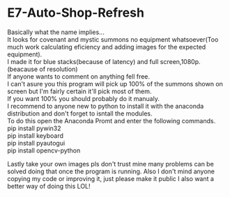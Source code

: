 # E7-Auto-Shop-Refresh
Basically what the name implies...<br>
It looks for covenant and mystic summons no equipment whatsoever(Too much work calculating eficiency and adding images for the expected equipment).<br>
I made it for blue stacks(because of latency) and full screen,1080p.(beacause of resolution)<br>
If anyone wants to comment on anything fell free.<br>
I can't asure you this program will pick up 100% of the summons shown on screen but I'm fairly certain it'll pick most of them.<br>
If you want 100% you should probably do it manualy. <br>
I recommend to anyone new to python to install it with the anaconda distribution and don't forget to isntall the modules.<br>
To do this open the Anaconda Promt and enter the following commands.<br>
pip install pywin32<br>
pip install keyboard<br>
pip install pyautogui<br>
pip install opencv-python<br>

Lastly take your own images pls don't trust mine many problems can be solved doing that once the program is running.
Also I don't mind anyone copying my code or improving it, just please make it public I also want a better way of doing this LOL!<br>

